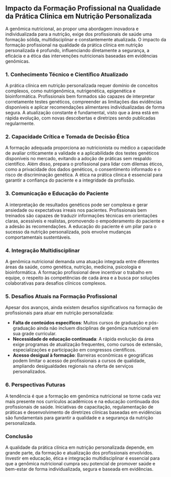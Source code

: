 
## Impacto da Formação Profissional na Qualidade da Prática Clínica em Nutrição Personalizada

A genômica nutricional, ao propor uma abordagem inovadora e individualizada para a nutrição, exige dos profissionais de saúde uma formação sólida, multidisciplinar e constantemente atualizada. O impacto da formação profissional na qualidade da prática clínica em nutrição personalizada é profundo, influenciando diretamente a segurança, a eficácia e a ética das intervenções nutricionais baseadas em evidências genômicas.

### 1. **Conhecimento Técnico e Científico Atualizado**

A prática clínica em nutrição personalizada requer domínio de conceitos complexos, como nutrigenômica, nutrigenética, epigenética e bioinformática. Profissionais bem formados são capazes de interpretar corretamente testes genéticos, compreender as limitações das evidências disponíveis e aplicar recomendações alimentares individualizadas de forma segura. A atualização constante é fundamental, visto que a área está em rápida evolução, com novas descobertas e diretrizes sendo publicadas regularmente.

### 2. **Capacidade Crítica e Tomada de Decisão Ética**

A formação adequada proporciona ao nutricionista ou médico a capacidade de avaliar criticamente a validade e a aplicabilidade dos testes genéticos disponíveis no mercado, evitando a adoção de práticas sem respaldo científico. Além disso, prepara o profissional para lidar com dilemas éticos, como a privacidade dos dados genéticos, o consentimento informado e o risco de discriminação genética. A ética na prática clínica é essencial para garantir a confiança do paciente e a integridade da profissão.

### 3. **Comunicação e Educação do Paciente**

A interpretação de resultados genéticos pode ser complexa e gerar ansiedade ou expectativas irreais nos pacientes. Profissionais bem treinados são capazes de traduzir informações técnicas em orientações claras, acessíveis e realistas, promovendo o empoderamento do paciente e a adesão às recomendações. A educação do paciente é um pilar para o sucesso da nutrição personalizada, pois envolve mudanças comportamentais sustentáveis.

### 4. **Integração Multidisciplinar**

A genômica nutricional demanda uma atuação integrada entre diferentes áreas da saúde, como genética, nutrição, medicina, psicologia e bioinformática. A formação profissional deve incentivar o trabalho em equipe, o respeito às competências de cada área e a busca por soluções colaborativas para desafios clínicos complexos.

### 5. **Desafios Atuais na Formação Profissional**

Apesar dos avanços, ainda existem desafios significativos na formação de profissionais para atuar em nutrição personalizada:

- **Falta de conteúdos específicos**: Muitos cursos de graduação e pós-graduação ainda não incluem disciplinas de genômica nutricional em sua grade curricular.
- **Necessidade de educação continuada**: A rápida evolução da área exige programas de atualização frequentes, como cursos de extensão, especializações e participação em congressos científicos.
- **Acesso desigual à formação**: Barreiras econômicas e geográficas podem limitar o acesso de profissionais a cursos de qualidade, ampliando desigualdades regionais na oferta de serviços personalizados.

### 6. **Perspectivas Futuras**

A tendência é que a formação em genômica nutricional se torne cada vez mais presente nos currículos acadêmicos e na educação continuada dos profissionais de saúde. Iniciativas de capacitação, regulamentação de práticas e desenvolvimento de diretrizes clínicas baseadas em evidências são fundamentais para garantir a qualidade e a segurança da nutrição personalizada.

### **Conclusão**

A qualidade da prática clínica em nutrição personalizada depende, em grande parte, da formação e atualização dos profissionais envolvidos. Investir em educação, ética e integração multidisciplinar é essencial para que a genômica nutricional cumpra seu potencial de promover saúde e bem-estar de forma individualizada, segura e baseada em evidências.
```
